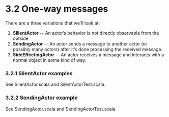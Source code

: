 # 3.2 One-way messages
There are a three variations that we’ll look at:
1. __SlilentActor__ -- An actor’s behavior is not directly observable from the outside
2. __SendingActor__ -- An actor sends a message to another actor (or possibly many actors) after it’s done processing the received message.
3. __SideEffectingActor__ -- An actor receives a message and interacts with a normal object in some kind of way.

### 3.2.1 SilentActor examples
See SilentActor.scala and SilentActorTest.scala.

### 3.2.2 SendingActor example
See SendingActor.scala and SendingActorTest.scala.
